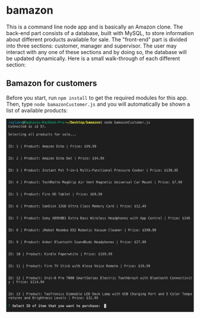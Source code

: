 # bamazon

This is a command line node app and is basically an Amazon clone. The back-end part consists of a database, built with MySQL, to store information about different products available for sale. The "front-end" part is divided into three sections: customer, manager and supervisor. The user may interact with any one of these sections and by doing so, the database will be updated dynamically. Here is a small walk-through of each different section:

## Bamazon for customers

Before you start, run `npm install` to get the required modules for this app. Then, type `node bamazonCustomer.js` and you will automatically be shown a list of available products:

![Customer_1](images/c1.png)


